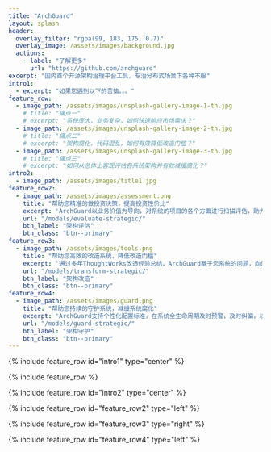 ```yaml
---
title: "ArchGuard"
layout: splash
header:
  overlay_filter: "rgba(99, 183, 175, 0.7)"
  overlay_image: /assets/images/background.jpg
  actions:
    - label: "了解更多"
      url: "https://github.com/archguard"
excerpt: "国内首个开源架构治理平台工具，专治分布式场景下各种不服"
intro1: 
  - excerpt: "如果您遇到以下的苦恼。。。"
feature_row:
  - image_path: /assets/images/unsplash-gallery-image-1-th.jpg
    # title: "痛点一"
    # excerpt: "系统庞大，业务复杂，如何快速响应市场需求？"
  - image_path: /assets/images/unsplash-gallery-image-2-th.jpg
    # title: "痛点二"
    # excerpt: "架构腐化，代码混乱，如何有效降低改造门槛？"
  - image_path: /assets/images/unsplash-gallery-image-3-th.jpg
    # title: "痛点三"
    # excerpt: "如何从总体上客观评估各系统架构并有效减缓腐化？"
intro2: 
  - image_path: /assets/images/title1.jpg
feature_row2:
  - image_path: /assets/images/assessment.png
    title: "帮助您精准的做投资决策，提高投资性价比"
    excerpt: 'ArchGuard以业务价值为导向，对系统的项目的各个方面进行扫描评估，助力用户找到系统存在的薄弱环节'
    url: "/models/evaluate-strategic/"
    btn_label: "架构评估"
    btn_class: "btn--primary"
feature_row3:
  - image_path: /assets/images/tools.png
    title: "帮助您高效的改造系统，降低改造门槛"
    excerpt: '通过多年ThoughtWorks改造经验总结，ArchGuard基于您系统的问题，向您推荐最适合的改造工具（自研/三方），自动，高效，安全的进行改造'
    url: "/models/transform-strategic/"
    btn_label: "架构改造"
    btn_class: "btn--primary"
feature_row4:
  - image_path: /assets/images/guard.png
    title: "帮助您持续的守护系统，减缓系统腐化"
    excerpt: 'ArchGuard支持个性化配置标准，在系统全生命周期及时预警，及时纠偏，以减缓系统腐化'
    url: "/models/guard-strategic/"
    btn_label: "架构守护"
    btn_class: "btn--primary"
---
```


{% include feature_row id="intro1" type="center" %}

{% include feature_row %}

{% include feature_row id="intro2" type="center" %}

{% include feature_row id="feature_row2" type="left" %}

{% include feature_row id="feature_row3" type="right" %}

{% include feature_row id="feature_row4" type="left" %}

